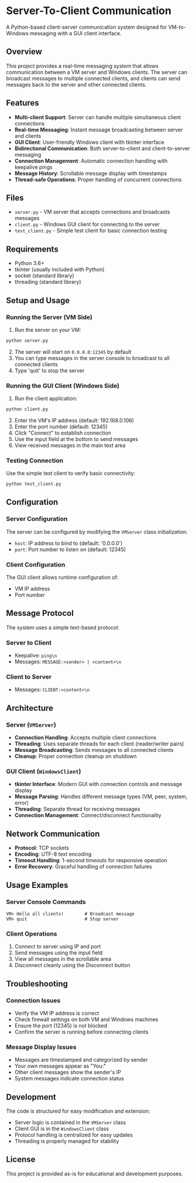 # Server-To-Client Communication

A Python-based client-server communication system designed for VM-to-Windows messaging with a GUI client interface.

## Overview

This project provides a real-time messaging system that allows communication between a VM server and Windows clients. The server can broadcast messages to multiple connected clients, and clients can send messages back to the server and other connected clients.

## Features

- **Multi-client Support**: Server can handle multiple simultaneous client connections
- **Real-time Messaging**: Instant message broadcasting between server and clients
- **GUI Client**: User-friendly Windows client with tkinter interface
- **Bidirectional Communication**: Both server-to-client and client-to-server messaging
- **Connection Management**: Automatic connection handling with keepalive pings
- **Message History**: Scrollable message display with timestamps
- **Thread-safe Operations**: Proper handling of concurrent connections

## Files

- `server.py` - VM server that accepts connections and broadcasts messages
- `client.py` - Windows GUI client for connecting to the server
- `test_client.py` - Simple test client for basic connection testing

## Requirements

- Python 3.6+
- tkinter (usually included with Python)
- socket (standard library)
- threading (standard library)

## Setup and Usage

### Running the Server (VM Side)

1. Run the server on your VM:
```bash
python server.py
```

2. The server will start on `0.0.0.0:12345` by default
3. You can type messages in the server console to broadcast to all connected clients
4. Type 'quit' to stop the server

### Running the GUI Client (Windows Side)

1. Run the client application:
```bash
python client.py
```

2. Enter the VM's IP address (default: 192.168.0.106)
3. Enter the port number (default: 12345)
4. Click "Connect" to establish connection
5. Use the input field at the bottom to send messages
6. View received messages in the main text area

### Testing Connection

Use the simple test client to verify basic connectivity:
```bash
python test_client.py
```

## Configuration

### Server Configuration
The server can be configured by modifying the `VMServer` class initialization:
- `host`: IP address to bind to (default: '0.0.0.0')
- `port`: Port number to listen on (default: 12345)

### Client Configuration
The GUI client allows runtime configuration of:
- VM IP address
- Port number

## Message Protocol

The system uses a simple text-based protocol:

### Server to Client
- Keepalive: `ping\n`
- Messages: `MESSAGE:<sender> | <content>\n`

### Client to Server
- Messages: `CLIENT:<content>\n`

## Architecture

### Server (`VMServer`)
- **Connection Handling**: Accepts multiple client connections
- **Threading**: Uses separate threads for each client (reader/writer pairs)
- **Message Broadcasting**: Sends messages to all connected clients
- **Cleanup**: Proper connection cleanup on shutdown

### GUI Client (`WindowsClient`)
- **tkinter Interface**: Modern GUI with connection controls and message display
- **Message Parsing**: Handles different message types (VM, peer, system, error)
- **Threading**: Separate thread for receiving messages
- **Connection Management**: Connect/disconnect functionality

## Network Communication

- **Protocol**: TCP sockets
- **Encoding**: UTF-8 text encoding
- **Timeout Handling**: 1-second timeouts for responsive operation
- **Error Recovery**: Graceful handling of connection failures

## Usage Examples

### Server Console Commands
```
VM> Hello all clients!        # Broadcast message
VM> quit                      # Stop server
```

### Client Operations
1. Connect to server using IP and port
2. Send messages using the input field
3. View all messages in the scrollable area
4. Disconnect cleanly using the Disconnect button

## Troubleshooting

### Connection Issues
- Verify the VM IP address is correct
- Check firewall settings on both VM and Windows machines
- Ensure the port (12345) is not blocked
- Confirm the server is running before connecting clients

### Message Display Issues
- Messages are timestamped and categorized by sender
- Your own messages appear as "You:"
- Other client messages show the sender's IP
- System messages indicate connection status

## Development

The code is structured for easy modification and extension:
- Server logic is contained in the `VMServer` class
- Client GUI is in the `WindowsClient` class
- Protocol handling is centralized for easy updates
- Threading is properly managed for stability

## License

This project is provided as-is for educational and development purposes.
